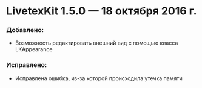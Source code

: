 # LivetexKit 1.5.0 — 18 октября 2016 г.

### Добавлено:

- Возможность редактировать внешний вид с помощью класса LKAppearance

### Исправлено:

- Исправлена ошибка, из-за которой происходила утечка памяти 
